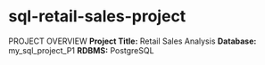 # sql-retail-sales-project

PROJECT OVERVIEW
**Project Title:** Retail Sales Analysis
**Database:** my_sql_project_P1
**RDBMS:** PostgreSQL
